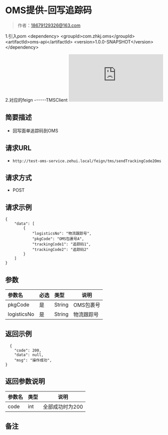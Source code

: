 # OMS提供-回写追踪码

> 作者：18679129326@163.com

1.引入pom
&lt;dependency>
&lt;groupId>com.zhkj.oms&lt;/groupId>
&lt;artifactId>oms-api&lt;/artifactId>
&lt;version>1.0.0-SNAPSHOT&lt;/version>
&lt;/dependency>

2.对应的feign  ------TMSClient
![](http://showdoc.zehui.local/server/index.php?s=/api/attachment/visitFile/sign/68a25b2c888aaa19963c1d6f12c69332&showdoc=.jpg)
    
## 简要描述

- 回写面单追踪码到OMS

## 请求URL
- `http://test-oms-service.zehui.local/feign/tms/sendTrackingCode2Oms`
  
## 请求方式
- POST 

## 请求示例 

``` 
{
    "data": [
        {
			"logisticsNo": "物流跟踪号",
            "pkgCode": "OMS包裹号A",
            "trackingCode1": "追踪码1",
            "trackingCode2": "追踪码2"
        }
    ]
}
```

## 参数

|参数名|必选|类型|说明|
|:----    |:---|:----- |-----   |
|pkgCode |是  |String |OMS包裹号   |
|logisticsNo |是  |String |物流跟踪号   |

## 返回示例 

``` 
  {
    "code": 200,
    "data": null,
    "msg": "操作成功",
}
```

## 返回参数说明 

|参数名|类型|说明|
|:-----  |:-----|-----|
|code |int   |全部成功时为200 |

## 备注